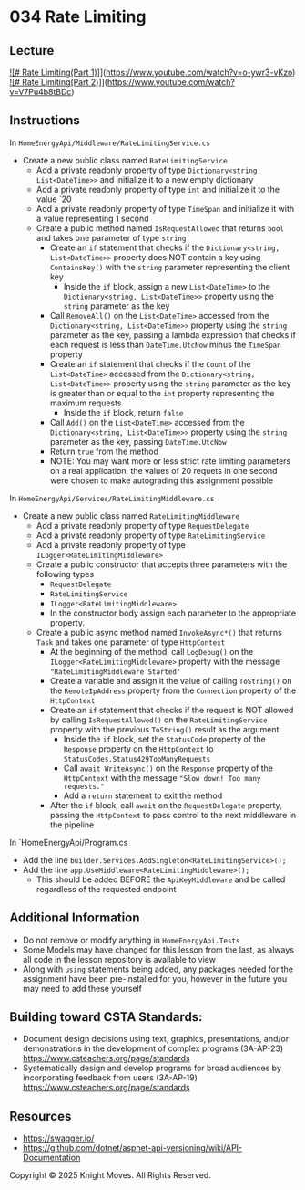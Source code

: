 # 034 Rate Limiting

## Lecture

[![# Rate Limiting(Part 1)]](https://img.youtube.com/vi/o-ywr3-vKzo/0.jpg)](https://www.youtube.com/watch?v=o-ywr3-vKzo)
[![# Rate Limiting(Part 2)]](https://img.youtube.com/vi/V7Pu4b8tBDc/0.jpg)](https://www.youtube.com/watch?v=V7Pu4b8tBDc)

## Instructions

In `HomeEnergyApi/Middleware/RateLimitingService.cs`
- Create a new public class named `RateLimitingService`
    - Add a private readonly property of type `Dictionary<string, List<DateTime>>` and initialize it to a new empty dictionary
    - Add a private readonly property of type `int` and initialize it to the value `20
    - Add a private readonly property of type `TimeSpan` and initialize it with a value representing 1 second
    - Create a public method named `IsRequestAllowed` that returns `bool` and takes one parameter of type `string`
        - Create an `if` statement that checks if the `Dictionary<string, List<DateTime>>` property does NOT contain a key using `ContainsKey()` with the `string` parameter representing the client key
            - Inside the `if` block, assign a new `List<DateTime>` to the `Dictionary<string, List<DateTime>>` property using the `string` parameter as the key
        - Call `RemoveAll()` on the `List<DateTime>` accessed from the `Dictionary<string, List<DateTime>>` property using the `string` parameter as the key, passing a lambda expression that checks if each request is less than `DateTime.UtcNow` minus the `TimeSpan` property
        - Create an `if` statement that checks if the `Count` of the `List<DateTime>` accessed from the `Dictionary<string, List<DateTime>>` property using the `string` parameter as the key is greater than or equal to the `int` property representing the maximum requests
            - Inside the `if` block, return `false`
        - Call `Add()` on the `List<DateTime>` accessed from the `Dictionary<string, List<DateTime>>` property using the `string` parameter as the key, passing `DateTime.UtcNow`
        - Return `true` from the method
        - NOTE: You may want more or less strict rate limiting parameters on a real application, the values of 20 requets in one second were chosen to make autograding this assignment possible

In `HomeEnergyApi/Services/RateLimitingMiddleware.cs`
- Create a new public class named `RateLimitingMiddleware`
    - Add a private readonly property of type `RequestDelegate`
    - Add a private readonly property of type `RateLimitingService`
    - Add a private readonly property of type `ILogger<RateLimitingMiddleware>`
    - Create a public constructor that accepts three parameters with the following types
        - `RequestDelegate`
        - `RateLimitingService`
        - `ILogger<RateLimitingMiddleware>`
        - In the constructor body assign each parameter to the appropriate property.
    - Create a public async method named `InvokeAsync*()` that returns `Task` and takes one parameter of type `HttpContext`
        - At the beginning of the method, call `LogDebug()` on the `ILogger<RateLimitingMiddleware>` property with the message `"RateLimitingMiddleware Started"`
        - Create a variable and assign it the value of calling `ToString()` on the `RemoteIpAddress` property from the `Connection` property of the `HttpContext`
        - Create an `if` statement that checks if the request is NOT allowed by calling `IsRequestAllowed()` on the `RateLimitingService` property with the previous `ToString()` result as the argument
            - Inside the `if` block, set the `StatusCode` property of the `Response` property on the `HttpContext` to `StatusCodes.Status429TooManyRequests`
            - Call `await WriteAsync()` on the `Response` property of the `HttpContext` with the message `"Slow down! Too many requests."`
            - Add a `return` statement to exit the method
        - After the `if` block, call `await` on the `RequestDelegate` property, passing the `HttpContext` to pass control to the next middleware in the pipeline

In `HomeEnergyApi/Program.cs
- Add the line `builder.Services.AddSingleton<RateLimitingService>();`
- Add the line `app.UseMiddleware<RateLimitingMiddleware>();`
    - This should be added BEFORE the `ApiKeyMiddleware` and be called regardless of the requested endpoint

## Additional Information

- Do not remove or modify anything in `HomeEnergyApi.Tests`
- Some Models may have changed for this lesson from the last, as always all code in the lesson repository is available to view
- Along with `using` statements being added, any packages needed for the assignment have been pre-installed for you, however in the future you may need to add these yourself

## Building toward CSTA Standards:

- Document design decisions using text, graphics, presentations, and/or demonstrations in the development of complex programs (3A-AP-23) https://www.csteachers.org/page/standards
- Systematically design and develop programs for broad audiences by incorporating feedback from users (3A-AP-19) https://www.csteachers.org/page/standards

## Resources

- https://swagger.io/
- https://github.com/dotnet/aspnet-api-versioning/wiki/API-Documentation

Copyright &copy; 2025 Knight Moves. All Rights Reserved.
